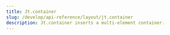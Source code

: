 ```yaml
---
title: Jt.container
slug: /develop/api-reference/layout/jt.container
description: Jt.container inserts a multi-element container.
---
```


<Autofunction function="streamlit.container" />
